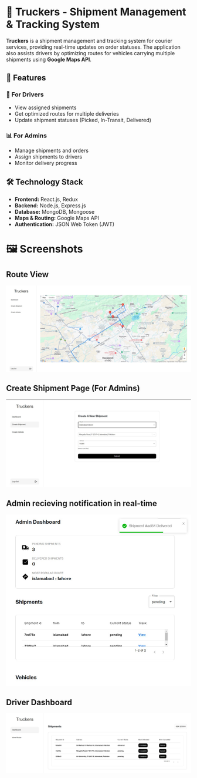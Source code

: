 # 🚚 Truckers - Shipment Management & Tracking System  

**Truckers** is a shipment management and tracking system for courier services, providing real-time updates on order statuses. The application also assists drivers by optimizing routes for vehicles carrying multiple shipments using **Google Maps API**.  

## 🚀 Features  

### 🚛 For Drivers  
- View assigned shipments  
- Get optimized routes for multiple deliveries  
- Update shipment statuses (Picked, In-Transit, Delivered)  

### 📊 For Admins  
- Manage shipments and orders  
- Assign shipments to drivers  
- Monitor delivery progress  

## 🛠️ Technology Stack  

- **Frontend:** React.js, Redux  
- **Backend:** Node.js, Express.js  
- **Database:** MongoDB, Mongoose  
- **Maps & Routing:** Google Maps API  
- **Authentication:** JSON Web Token (JWT)
  
# 🖼️ Screenshots

## Route View
![route view image](./route.jpg)

## Create Shipment Page (For Admins)
![create shipment form](./create-shipment.jpg)

## Admin recieving notification in real-time
![notifications](./admin-notification.jpg)

## Driver Dashboard
![driver dashboard](./driver-dashboard.jpg)
